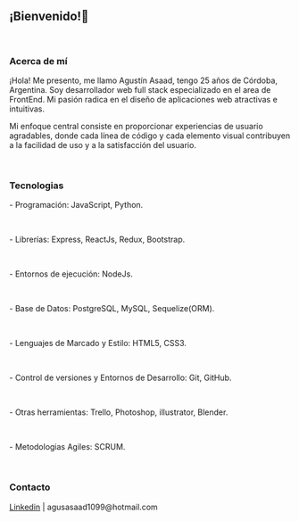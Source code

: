 
<h2>¡Bienvenido!👋</h2>
<br/>

<h3> Acerca de mí </h3>
<p>¡Hola! Me presento, me llamo Agustín Asaad, tengo 25 años de Córdoba, Argentina. Soy desarrollador web full stack especializado en el area de FrontEnd. Mi pasión radica en el diseño de aplicaciones web atractivas e intuitivas.</p>
<p>Mi enfoque central consiste en proporcionar experiencias de usuario agradables, donde cada línea de código y cada elemento visual contribuyen a la facilidad de uso y a la satisfacción del usuario.</p>
<br/>
<h3>Tecnologias</h3>
<p>- Programación: JavaScript, Python.</p>
<br/>
<p>- Librerías: Express, ReactJs, Redux, Bootstrap.</p>
<br/>
<p>- Entornos de ejecución: NodeJs.</p>
<br/>
<p>- Base de Datos: PostgreSQL, MySQL, Sequelize(ORM).</p>
<br/>
<p>- Lenguajes de Marcado y Estilo: HTML5, CSS3.</p>
<br/>
<p>- Control de versiones y Entornos de Desarrollo: Git, GitHub.</p>
<br/>
<p>- Otras herramientas: Trello, Photoshop, illustrator, Blender.</p>
<br/>
<p>- Metodologias Agiles: SCRUM.</p>
<br/>
<h3>Contacto</h3>
<a href='https://www.linkedin.com/in/agust%C3%ADn-asaad/'>Linkedin</a> | agusasaad1099@hotmail.com

